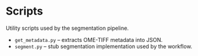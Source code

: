# Scripts

Utility scripts used by the segmentation pipeline.

- `get_metadata.py` – extracts OME-TIFF metadata into JSON.
- `segment.py` – stub segmentation implementation used by the workflow.
